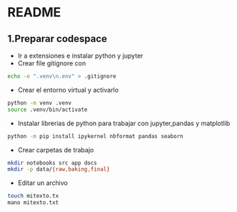 # README
## 1.Preparar codespace
- Ir a extensiones e instalar python y jupyter
- Crear file gitignore con
```bash
echo -e ".venv\n.env" > .gitignore
```
- Crear el entorno virtual y activarlo
```bash
python -m venv .venv
source .venv/bin/activate
```
- Instalar librerias de python para trabajar con jupyter,pandas y matplotlib
```bash
python -m pip install ipykernel nbformat pandas seaborn
```
- Crear carpetas de trabajo
```bash
mkdir notebooks src app docs
mkdir -p data/{raw,baking,final}
```
- Editar un archivo
```bash
touch mitexto.tx
mano mitexto.txt
```

